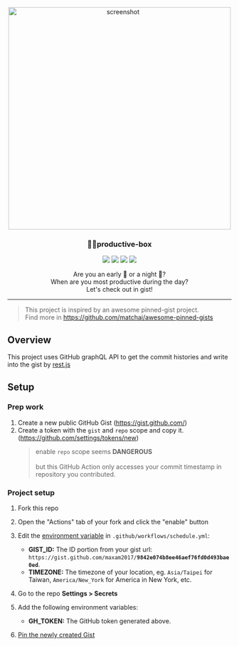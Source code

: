 <p align="center">	
  <a href="http://lovera.maxam.now.sh/">	
    <img src="https://user-images.githubusercontent.com/25841814/79395484-5081ae80-7fac-11ea-9e27-ac91472e31dd.png" alt="screenshot" width="500">	
  </a>	
  <h3 align="center">📌✨productive-box</h3>	
</p>	


<p align="center">	
   <img src="https://img.shields.io/badge/language-typescript-blue?style"/>	
   <img src="https://img.shields.io/github/license/maxam2017/productive-box"/>	
   <img src="https://img.shields.io/github/stars/maxam2017/productive-box"/>	
   <img src="https://img.shields.io/github/forks/maxam2017/productive-box"/>	
</p>	
<p align="center">	
   Are you an early 🐤 or a night 🦉?	
   <br/>	
   When are you most productive during the day?	
   <br/>	
   Let's check out in gist!	
</p>	

---	

> This project is inspired by an awesome pinned-gist project.<br/>Find more in https://github.com/matchai/awesome-pinned-gists	
## Overview	
This project uses GitHub graphQL API to get the commit histories and write into the gist by [rest.js](https://github.com/octokit/rest.js#readme)	

## Setup	

### Prep work	
1. Create a new public GitHub Gist (https://gist.github.com/)	
1. Create a token with the `gist` and `repo` scope and copy it. (https://github.com/settings/tokens/new)	
   > enable `repo` scope seems **DANGEROUS**<br/>	
   > but this GitHub Action only accesses your commit timestamp in repository you contributed.	
### Project setup	

1. Fork this repo	
1. Open the "Actions" tab of your fork and click the "enable" button	
1. Edit the [environment variable](https://github.com/maxam2017/productive-box/blob/master/.github/workflows/schedule.yml#L17-L18) in `.github/workflows/schedule.yml`:	

   - **GIST_ID:** The ID portion from your gist url: `https://gist.github.com/maxam2017/`**`9842e074b8ee46aef76fd0d493bae0ed`**.	
   - **TIMEZONE:** The timezone of your location, eg. `Asia/Taipei` for Taiwan, `America/New_York` for America in New York, etc.	

1. Go to the repo **Settings > Secrets**	
1. Add the following environment variables:	
   - **GH_TOKEN:** The GitHub token generated above.	
1. [Pin the newly created Gist](https://help.github.com/en/github/setting-up-and-managing-your-github-profile/pinning-items-to-your-profile)	
